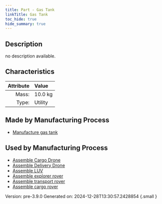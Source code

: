 ```yaml
---
title: Part - Gas Tank
linkTitle: Gas Tank
toc_hide: true
hide_summary: true
---
```


## Description
no description available.

## Characteristics

| Attribute      | Value |
|--------:|:------|
|Mass:|10.0 kg|
|Type:|Utility|

## Made by Manufacturing Process

- [Manufacture gas tank](/docs/definitions/process/manufacture-gas-tank)

## Used by Manufacturing Process

- [Assemble Cargo Drone](/docs/definitions/process/assemble-cargo-drone)
- [Assemble Delivery Drone](/docs/definitions/process/assemble-delivery-drone)
- [Assemble LUV](/docs/definitions/process/assemble-luv)
- [Assemble explorer rover](/docs/definitions/process/assemble-explorer-rover)
- [Assemble transport rover](/docs/definitions/process/assemble-transport-rover)
- [Assemble cargo rover](/docs/definitions/process/assemble-cargo-rover)


Version: pre-3.9.0 Generated on: 2024-12-28T13:30:57.2428854
{.small }

